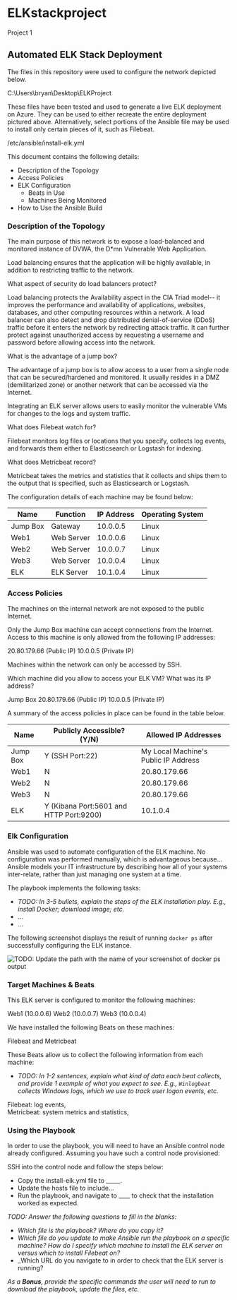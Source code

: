 # ELKstackproject
Project 1

## Automated ELK Stack Deployment

The files in this repository were used to configure the network depicted below.

C:\Users\bryan\Desktop\ELKProject

These files have been tested and used to generate a live ELK deployment on Azure. They can be used to either recreate the entire deployment pictured above. Alternatively, select portions of the Ansible file may be used to install only certain pieces of it, such as Filebeat.

/etc/ansible/install-elk.yml

This document contains the following details:
- Description of the Topology
- Access Policies
- ELK Configuration
  - Beats in Use
  - Machines Being Monitored
- How to Use the Ansible Build

### Description of the Topology

The main purpose of this network is to expose a load-balanced and monitored instance of DVWA, the D*mn Vulnerable Web Application.

Load balancing ensures that the application will be highly available, in addition to restricting traffic to the network.

What aspect of security do load balancers protect?

Load balancing protects the Availability aspect in the CIA Triad model-- it improves the performance and availability of applications, websites, databases, and other computing resources within a network. A load balancer can also detect and drop distributed denial-of-service (DDoS) traffic before it enters the network by redirecting attack traffic. It can further protect against unauthorized access by requesting a username and password before allowing access into the network. 

What is the advantage of a jump box?

The advantage of a jump box is to allow access to a user from a single node that can be secured/hardened and monitored. It usually resides in a DMZ (demilitarized zone) or another network that can be accessed via the Internet.

Integrating an ELK server allows users to easily monitor the vulnerable VMs for changes to the logs and system traffic.

What does Filebeat watch for?

Filebeat monitors log files or locations that you specify, collects log events, and forwards them either to Elasticsearch or Logstash for indexing.

What does Metricbeat record?

Metricbeat takes the metrics and statistics that it collects and ships them to the output that is specified, such as Elasticsearch or Logstash.

The configuration details of each machine may be found below:

| Name     	| Function   	| IP Address 	| Operating System 	|
|----------	|------------	|------------	|------------------	|
| Jump Box 	| Gateway    	| 10.0.0.5   	| Linux            	|
| Web1     	| Web Server 	| 10.0.0.6   	| Linux            	|
| Web2     	| Web Server 	| 10.0.0.7   	| Linux            	|
| Web3     	| Web Server 	| 10.0.0.4   	| Linux            	|
| ELK      	| ELK Server 	| 10.1.0.4   	| Linux            	|

### Access Policies

The machines on the internal network are not exposed to the public Internet. 

Only the Jump Box machine can accept connections from the Internet. Access to this machine is only allowed from the following IP addresses:

20.80.179.66 (Public IP)
10.0.0.5 (Private IP)

Machines within the network can only be accessed by SSH.

Which machine did you allow to access your ELK VM? What was its IP address?

Jump Box
20.80.179.66 (Public IP)
10.0.0.5 (Private IP)

A summary of the access policies in place can be found in the table below.

| Name     	| Publicly Accessible? (Y/N)              	| Allowed IP Addresses                 	|
|----------	|-----------------------------------------	|--------------------------------------	|
| Jump Box 	| Y (SSH Port:22)                         	| My Local Machine's Public IP Address 	|
| Web1     	| N                                       	| 20.80.179.66                         	|
| Web2     	| N                                       	| 20.80.179.66                         	|
| Web3     	| N                                       	| 20.80.179.66                         	|
| ELK      	| Y (Kibana Port:5601 and HTTP Port:9200) 	| 10.1.0.4                             	|

### Elk Configuration

Ansible was used to automate configuration of the ELK machine. No configuration was performed manually, which is advantageous because...
Ansible models your IT infrastructure by describing how all of your systems inter-relate, rather than just managing one system at a time. 

The playbook implements the following tasks:
- _TODO: In 3-5 bullets, explain the steps of the ELK installation play. E.g., install Docker; download image; etc._
- ...
- ...

The following screenshot displays the result of running `docker ps` after successfully configuring the ELK instance.

![TODO: Update the path with the name of your screenshot of docker ps output](Images/docker_ps_output.png)

### Target Machines & Beats
This ELK server is configured to monitor the following machines:

Web1 (10.0.0.6)
Web2 (10.0.0.7)
Web3 (10.0.0.4)

We have installed the following Beats on these machines:

Filebeat and Metricbeat

These Beats allow us to collect the following information from each machine:
- _TODO: In 1-2 sentences, explain what kind of data each beat collects, and provide 1 example of what you expect to see. E.g., `Winlogbeat` collects Windows logs, which we use to track user logon events, etc._

Filebeat: log events,  
Metricbeat: system metrics and statistics, 

### Using the Playbook
In order to use the playbook, you will need to have an Ansible control node already configured. Assuming you have such a control node provisioned: 

SSH into the control node and follow the steps below:
- Copy the install-elk.yml file to _____.
- Update the hosts file to include...
- Run the playbook, and navigate to ____ to check that the installation worked as expected.

_TODO: Answer the following questions to fill in the blanks:_
- _Which file is the playbook? Where do you copy it?_
- _Which file do you update to make Ansible run the playbook on a specific machine? How do I specify which machine to install the ELK server on versus which to install Filebeat on?_
- _Which URL do you navigate to in order to check that the ELK server is running?

_As a **Bonus**, provide the specific commands the user will need to run to download the playbook, update the files, etc._
